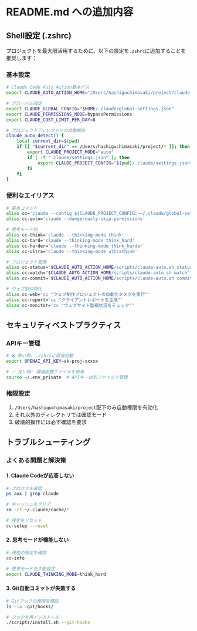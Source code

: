 # README.md への追加内容

## Shell設定 (.zshrc)

プロジェクトを最大限活用するために、以下の設定を`.zshrc`に追加することを推奨します：

### 基本設定

```bash
# Claude Code Auto Action基本パス
export CLAUDE_AUTO_ACTION_HOME="/Users/hashiguchimasaki/project/claude-code-auto-action"

# グローバル設定
export CLAUDE_GLOBAL_CONFIG="$HOME/.claude/global-settings.json"
export CLAUDE_PERMISSIONS_MODE=bypassPermissions
export CLAUDE_COST_LIMIT_PER_DAY=8

# プロジェクトディレクトリの自動検出
claude_auto_detect() {
    local current_dir=$(pwd)
    if [[ "$current_dir" == /Users/hashiguchimasaki/project/* ]]; then
        export CLAUDE_PROJECT_MODE="auto"
        if [ -f ".claude/settings.json" ]; then
            export CLAUDE_PROJECT_CONFIG="$(pwd)/.claude/settings.json"
        fi
    fi
}
```

### 便利なエイリアス

```bash
# 基本コマンド
alias cc='claude --config ${CLAUDE_PROJECT_CONFIG:-~/.claude/global-settings.json}'
alias cc-yolo='claude --dangerously-skip-permissions'

# 思考モード別
alias cc-think='claude --thinking-mode think'
alias cc-hard='claude --thinking-mode think_hard'
alias cc-harder='claude --thinking-mode think_harder'
alias cc-ultra='claude --thinking-mode ultrathink'

# プロジェクト管理
alias cc-status="$CLAUDE_AUTO_ACTION_HOME/scripts/claude-auto.sh status"
alias cc-watch="$CLAUDE_AUTO_ACTION_HOME/scripts/claude-auto.sh watch"
alias cc-commit="$CLAUDE_AUTO_ACTION_HOME/scripts/claude-auto.sh commit"

# ウェブ制作特化
alias cc-web='cc "ウェブ制作プロジェクトの自動化タスクを実行"'
alias cc-report='cc "クライアントレポートを生成"'
alias cc-monitor='cc "ウェブサイト監視状況をチェック"'
```

## セキュリティベストプラクティス

### APIキー管理

```bash
# ❌ 悪い例: .zshrcに直接記載
export OPENAI_API_KEY=sk-proj-xxxxx

# ✅ 良い例: 環境変数ファイルを使用
source ~/.env_private  # APIキーは別ファイルで管理
```

### 権限設定

1. `/Users/hashiguchimasaki/project`配下のみ自動権限を有効化
2. それ以外のディレクトリでは確認モード
3. 破壊的操作には必ず確認を要求

## トラブルシューティング

### よくある問題と解決策

#### 1. Claude Codeが応答しない

```bash
# プロセスを確認
ps aux | grep claude

# キャッシュをクリア
rm -rf ~/.claude/cache/*

# 設定をリセット
cc-setup --reset
```

#### 2. 思考モードが機能しない

```bash
# 現在の設定を確認
cc-info

# 思考モードを手動設定
export CLAUDE_THINKING_MODE=think_hard
```

#### 3. Git自動コミットが失敗する

```bash
# Gitフックの権限を確認
ls -la .git/hooks/

# フックを再インストール
./scripts/install.sh --git-hooks
```

